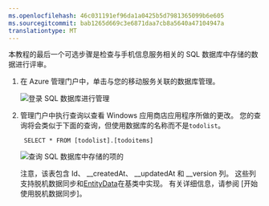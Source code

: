```yaml
---
ms.openlocfilehash: 46c031191ef96da1a0425b5d7981365099b6e605
ms.sourcegitcommit: bab1265d669c3e6871daa7cb8a5640a47104947a
translationtype: MT
---
```


本教程的最后一个可选步骤是检查与手机信息服务相关的 SQL 数据库中存储的数据进行评审。 

1. 在 Azure 管理门户中，单击与您的移动服务关联的数据库管理。
 
    ![登录 SQL 数据库进行管理](./media/mobile-services-dotnet-backend-view-sql-data/manage-sql-azure-database.png)

2. 管理门户中执行查询以查看 Windows 应用商店应用程序所做的更改。 您的查询将会类似于下面的查询，但使用数据库的名称而不是<code>todolist</code>。</p>

        SELECT * FROM [todolist].[todoitems]

    ![查询 SQL 数据库中存储的项的](./media/mobile-services-dotnet-backend-view-sql-data/sql-azure-query.png)

    注意，该表包含 Id、 __createdAt、 __updatedAt 和 __version 列。 这些列支持脱机数据同步和[EntityData](http://msdn.microsoft.com/library/microsoft.windowsazure.mobile.service.entitydata.aspx)在基类中实现。 有关详细信息，请参阅 [开始使用脱机数据同步]。